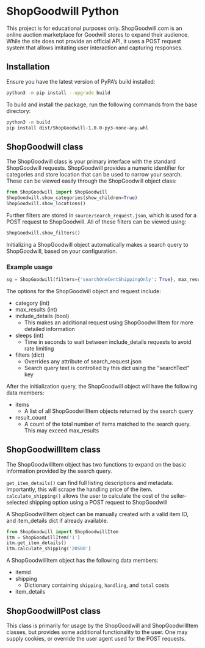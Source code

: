 # ShopGoodwill Python

This project is for educational purposes only. ShopGoodwill.com is an online auction marketplace for Goodwill stores to expand their audience. While the site does not provide an official API, it uses a POST request system that allows imitating user interaction and capturing responses.

## Installation

Ensure you have the latest version of PyPA’s build installed:

```bash
python3 -m pip install --upgrade build
```

To build and install the package, run the following commands from the base directory:

```bash
python3 -m build
pip install dist/ShopGoodwill-1.0.0-py3-none-any.whl
```

## ShopGoodwill class

The ShopGoodwill class is your primary interface with the standard ShopGoodwill requests.
ShopGoodwill provides a numeric identifier for categories and store location that can be used to narrow your search. These can be viewed easily through the ShopGoodwill object class:

```Python
from ShopGoodwill import ShopGoodwill
ShopGoodwill.show_categories(show_children=True)
ShopGoodwill.show_locations()
```

Further filters are stored in ``source/search_request.json``, which is used for a POST request to ShopGoodwill. All of these filters can be viewed using:

```Python
ShopGoodwill.show_filters()
```

Initializing a ShopGoodwill object automatically makes a search query to ShopGoodwill, based on your configuration.

### Example usage

```Python
sg = ShopGoodwill(filters={'searchOneCentShippingOnly': True}, max_results=1, include_details=True)
```

The options for the ShopGoodwill object and request include:

* category (int)
* max_results (int)
* include_details (bool)
  * This makes an additional request using ShopGoodwillItem for more detailed information
* sleeps (int)
  * Time in seconds to wait between include_details requests to avoid rate limiting
* filters (dict)
  * Overrides any attribute of search_request.json
  * Search query text is controlled by this dict using the "searchText" key

After the initialization query, the ShopGoodwill object will have the following data members:

* items
  * A list of all ShopGoodwillItem objects returned by the search query
* result_count
  * A count of the total number of items matched to the search query. This may exceed max_results

## ShopGoodwillItem class

The ShopGoodwillItem object has two functions to expand on the basic information provided by the search query.

``get_item_details()`` can find full listing descriptions and metadata. Importantly, this will scrape the handling price of the item.
``calculate_shipping()`` allows the user to calculate the cost of the seller-selected shipping option using a POST request to ShopGoodwill

A ShopGoodwillItem object can be manually created with a valid item ID, and item_details dict if already available.

```Python
from ShopGoodwill import ShopGoodwillItem
itm = ShopGoodwillItem('1')
itm.get_item_details()
itm.calculate_shipping('20500')
```

A ShopGoodwillItem object has the following data members:

* itemid
* shipping
  * Dictionary containing ``shipping``, ``handling``, and ``total`` costs
* item_details

## ShopGoodwillPost class

This class is primarily for usage by the ShopGoodwill and ShopGoodwillItem classes, but provides some additional functionality to the user. One may supply cookies, or override the user agent used for the POST requests.
